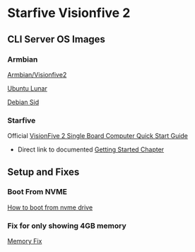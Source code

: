 # Starfive Visionfive 2

## CLI Server OS Images

### Armbian

[Armbian/Visionfive2](https://www.armbian.com/visionfive2/)

[Ubuntu Lunar](https://github.com/armbianro/os/releases/download/23.5.0-trunk.275/Armbian_23.5.0-trunk.275_Visionfive2_lunar_edge_5.15.0.img.xz#visionfive2)

[Debian Sid](https://github.com/armbianro/os/releases/download/23.5.0-trunk.275/Armbian_23.5.0-trunk.275_Visionfive2_sid_edge_5.15.0.img.xz#visionfive2)

### Starfive

Official [VisionFive 2 Single Board Computer Quick Start Guide](https://doc-en.rvspace.org/VisionFive2/Quick_Start_Guide/index.html)
- Direct link to documented [Getting Started Chapter](https://doc-en.rvspace.org/VisionFive2/Quick_Start_Guide/VisionFive2_QSG/getting_started.html)

## Setup and Fixes

### Boot From NVME

[How to boot from nvme drive](docs/boot-from-nvme.md)

### Fix for only showing 4GB memory

[Memory Fix](docs/memory-fix.md)
